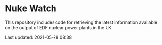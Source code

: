 # Nuke Watch

This repository includes code for retrieving the latest information available on the output of EDF nuclear power plants in the UK.

Last updated: 2021-05-28 08:38